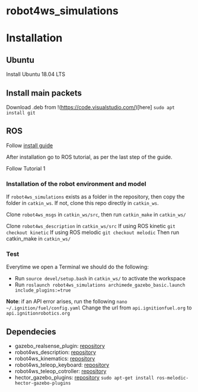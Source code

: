 # robot4ws_simulations

# Installation
## Ubuntu
Install Ubuntu 18.04 LTS

## Install main packets
Download .deb from !(https://code.visualstudio.com/)[here]
```sudo apt install git```

## ROS
Follow [install guide](http://wiki.ros.org/melodic/Installation/Ubuntu)

After installation go to ROS tutorial, as per the last step of the guide.

Follow Tutorial 1

### Installation of the robot environment and model
If ```robot4ws_simulations``` exists as a folder in the repository, then copy the folder in ```catkin_ws```. If not, clone this repo directly in ```catkin_ws```.

Clone ```robot4ws_msgs``` in ```catkin_ws/src```, then run ```catkin_make``` in ```catkin_ws/```

Clone ```robot4ws_description``` in ```catkin_ws/src```
If using ROS kinetic ```git checkout kinetic```
If using ROS melodic ```git checkout melodic```
Then run catkin_make in ```catkin_ws/```

### Test
Everytime we open a Terminal we should do the following:
* Run ```source devel/setup.bash``` in ```catkin_ws/``` to activate the workspace
* Run ```roslaunch robot4ws_simulations archimede_gazebo_basic.launch include_plugins:=true```

**Note**: if an API error arises, run the following
```nano ~/.ignition/fuel/config.yaml```
Change the url from ```api.ignitionfuel.org``` to ```api.ignitionrobotics.org```


## Dependecies

* gazebo_realsense_plugin: [repository](https://github.com/pal-robotics/realsense_gazebo_plugin)
* robot4ws_description: [repository](aaa)
* robot4ws_kinematics: [repository](aaaa)
* robot4ws_teleop_keyboard: [repository](aaaa)
* robot4ws_teleop_cotroller: [repository](aaaa)
* hector_gazebo_plugins: [repository](http://wiki.ros.org/action/fullsearch/hector_gazebo_plugins?action=fullsearch&context=180&value=linkto%3A%22hector_gazebo_plugins%22)
``` sudo apt-get install ros-melodic-hector-gazebo-plugins ```